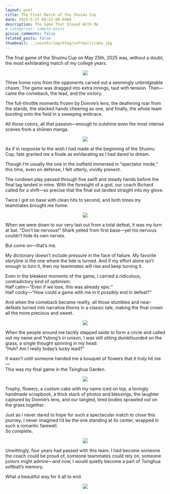 ```yaml
---
layout: post
title: The Final Match of the Shuimu Cup
date: 2025-5-27 00:52:00-0400
description: The Game That Stayed With Me
# categories: sample-posts
giscus_comments: false
related_posts: false
thumbnail: ../assets/img/blog/softball/cake.jpg
---
```


The final game of the Shuimu Cup on May 25th, 2025 was, without a doubt, the most exhilarating match of my college years.

<div style="text-align: center;">
    <img src="{{ site.baseurl }}/assets/img/blog/softball/teamline.jpg" style="max-width: 100%; height: auto;">
</div>

Three home runs from the opponents carved out a seemingly unbridgeable chasm. The game was dragged into extra innings, taut with tension. Then—came the comeback, the lead, and the victory.

The full-throttle moments frozen by Donnie’s lens, the deafening roar from the stands, the stacked hands cheering as one, and finally, the whole team bursting onto the field in a sweeping embrace.

All those colors, all that passion—enough to outshine even the most intense scenes from a shōnen manga.

<div style="text-align: center;">
    <img src="{{ site.baseurl }}/assets/img/blog/softball/scoreboard.jpg" style="max-width: 100%; height: auto;">
</div>

As if in response to the wish I had made at the beginning of the Shuimu Cup, fate granted me a finale as exhilarating as I had dared to dream.

Though I’m usually the one in the outfield immersed in “spectator mode,” this time, even on defense, I felt utterly, vividly present.

The rundown play passed through five swift and steady hands before the final tag landed in mine. With the foresight of a god, our coach Richard called for a shift—so precise that the final out landed straight into my glove.

Twice I got on base with clean hits to second, and both times my teammates brought me home.

<div style="text-align: center;">
    <img src="{{ site.baseurl }}/assets/img/blog/softball/tag.jpg" style="max-width: 100%; height: auto;">
</div>

When we were down to our very last out from a total defeat, it was my turn at bat. "Don’t be nervous!" Shark yelled from first base—yet his nervous couldn’t hide its own nerves.

But come on—that’s me.

My dictionary doesn’t include pressure in the face of failure. My favorite storyline is the one where the tide is turned. And if my effort alone isn’t enough to turn it, then my teammates will rise and keep turning it.

Even in the bleakest moments of the game, I carried a ridiculous, contradictory kind of optimism:  
Half calm—“Even if we lose, this was already epic.”  
Half cocky—“How could a game with me in it possibly end in defeat?”

And when the comeback became reality, all those stumbles and near-defeats turned into narrative thorns in a classic tale, making the final crown all the more precious and sweet.

<div style="text-align: center;">
    <img src="{{ site.baseurl }}/assets/img/blog/softball/tangle.jpg" style="max-width: 100%; height: auto;">
</div>

When the people around me tacitly stepped aside to form a circle and called out my name and Yutong’s in unison, I was still sitting dumbfounded on the grass, a single thought spinning in my head:  
“Huh? Am I really today’s lucky lead?”

It wasn’t until someone handed me a bouquet of flowers that it truly hit me—  
This was my final game in the Tsinghua Garden.

<div style="text-align: center;">
    <img src="{{ site.baseurl }}/assets/img/blog/softball/book1.jpg" style="max-width: 100%; height: auto;">
</div>

Trophy, flowers, a custom cake with my name iced on top, a lovingly handmade scrapbook, a thick stack of photos and blessings, the laughter captured by Donnie’s lens, and our tangled, tired bodies sprawled out on the grass together.

Just as I never dared to hope for such a spectacular match to close this journey, I never imagined I’d be the one standing at its center, wrapped in such a romantic farewell.  
So complete.

<div style="text-align: center;">
    <img src="{{ site.baseurl }}/assets/img/blog/softball/book2.jpg" style="max-width: 100%; height: auto;">
</div>

Unwittingly, four years had passed with this team. I had become someone the coach could be proud of, someone teammates could rely on, someone juniors might admire—and now, I would quietly become a part of Tsinghua softball’s memory.

What a beautiful way for it all to end.

<div style="text-align: center;">
    <img src="{{ site.baseurl }}/assets/img/blog/softball/glove_photos.jpg" style="max-width: 100%; height: auto;">
</div>
